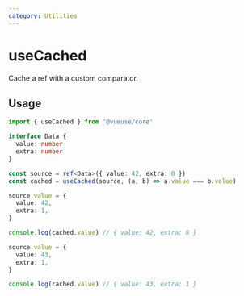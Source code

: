 ```yaml
---
category: Utilities
---
```


# useCached

Cache a ref with a custom comparator.

## Usage

```ts
import { useCached } from '@vueuse/core'

interface Data {
  value: number
  extra: number
}

const source = ref<Data>({ value: 42, extra: 0 })
const cached = useCached(source, (a, b) => a.value === b.value)

source.value = {
  value: 42,
  extra: 1,
}

console.log(cached.value) // { value: 42, extra: 0 }

source.value = {
  value: 43,
  extra: 1,
}

console.log(cached.value) // { value: 43, extra: 1 }
```
